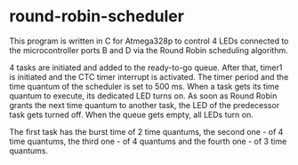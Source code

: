 # round-robin-scheduler

This program is written in C for Atmega328p to control 4 LEDs connected to the microcontroller ports B and D via the Round Robin scheduling algorithm.

4 tasks are initiated and added to the ready-to-go queue. After that, timer1 is initiated and the CTC timer interrupt is activated. The timer period and the
time quantum of the scheduler is set to 500 ms.
When a task gets its time quantum to execute, its dedicated LED turns on. As soon as Round Robin grants the next time quantum to another task, the LED of the predecessor task gets turned off. When the queue gets empty, all LEDs turn on.

The first task has the burst time of 2 time quantums, the second one - of 4 time quantums, the third one - of 4 quantums and the fourth one - of 3 time quantums.
